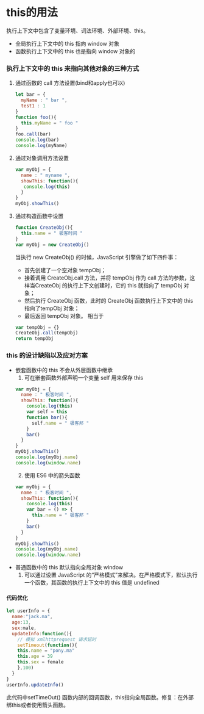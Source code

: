 # this的用法
执行上下文中包含了变量环境、词法环境、外部环境、this。

- 全局执行上下文中的 this 指向 window 对象
- 函数执行上下文中的 this 也是指向 window 对象的
  
### 执行上下文中的 this 来指向其他对象的三种方式

  1. 通过函数的 call 方法设置(bind和apply也可以)
      ``` javascript
      let bar = {
        myName : " bar ",
        test1 : 1
      }
      function foo(){
        this.myName = " foo "
      }
      foo.call(bar)
      console.log(bar)
      console.log(myName)
      ```

  2. 通过对象调用方法设置
      ``` javascript
      var myObj = {
        name : " myname ",
        showThis: function(){
         console.log(this)
        }
      }
      myObj.showThis()
      ```

  3. 通过构造函数中设置
     
      ``` javascript
      function CreateObj(){
        this.name = " 极客时间 "
      }
      var myObj = new CreateObj()
      ```
      当执行 new CreateObj() 的时候，JavaScript 引擎做了如下四件事：
      - 首先创建了一个空对象 tempObj；
      - 接着调用 CreateObj.call 方法，并将 tempObj 作为 call 方法的参数，这样当CreateObj 的执行上下文创建时，它的 this 就指向了 tempObj 对象；
      - 然后执行 CreateObj 函数，此时的 CreateObj 函数执行上下文中的 this 指向了tempObj 对象；
      - 最后返回 tempObj 对象。
    相当于
      ``` javascript
      var tempObj = {}
      CreateObj.call(tempObj)
      return tempObj
      ```
### this 的设计缺陷以及应对方案

- 嵌套函数中的 this 不会从外层函数中继承
  1. 可在嵌套函数外部声明一个变量 self 用来保存 this
    ``` javascript
    var myObj = {
      name : " 极客时间 ",
      showThis: function(){
        console.log(this)
        var self = this
        function bar(){
          self.name = " 极客邦 "
        }
        bar()
      }
    }
    myObj.showThis()
    console.log(myObj.name)
    console.log(window.name)
    ```
  2. 使用 ES6 中的箭头函数
    ``` javascript
    var myObj = {
      name : " 极客时间 ",
      showThis: function(){
        console.log(this)
        var bar = () => {
          this.name = " 极客邦 "
        }
        bar()
      }
    }
    myObj.showThis()
    console.log(myObj.name)
    console.log(window.name)
    ```
- 普通函数中的 this 默认指向全局对象 window
  1. 可以通过设置 JavaScript 的“严格模式”来解决。在严格模式下，默认执行一个函数，其函数的执行上下文中的 this 值是 undefined
   


#### 代码优化
  ``` javascript
  let userInfo = {
    name:"jack.ma",
    age:13,
    sex:male,
    updateInfo:function(){
      // 模拟 xmlhttprequest 请求延时
      setTimeout(function(){
      this.name = "pony.ma"
      this.age = 39
      this.sex = female
      },100)
    }
  }
  userInfo.updateInfo()
  ```
  此代码中setTimeOut() 函数内部的回调函数，this指向全局函数。修复：在外部绑this或者使用箭头函数。
